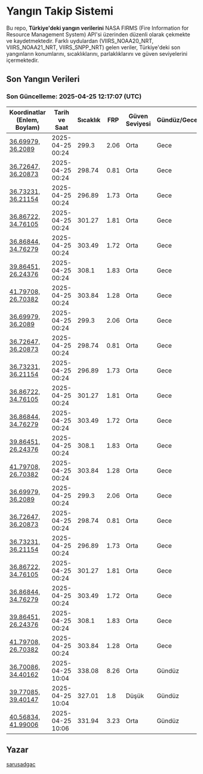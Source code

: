 # Yangın Takip Sistemi

Bu repo, **Türkiye'deki yangın verilerini** NASA FIRMS (Fire Information for Resource Management System) API'si üzerinden düzenli olarak çekmekte ve kaydetmektedir. Farklı uydulardan (VIIRS_NOAA20_NRT, VIIRS_NOAA21_NRT, VIIRS_SNPP_NRT) gelen veriler, Türkiye'deki son yangınların konumlarını, sıcaklıklarını, parlaklıklarını ve güven seviyelerini içermektedir.

## Son Yangın Verileri
### Son Güncelleme: 2025-04-25 12:17:07 (UTC)

| Koordinatlar (Enlem, Boylam) | Tarih ve Saat | Sıcaklık | FRP | Güven Seviyesi | Gündüz/Gece |
|-----------------------------|----------------|----------|-----|----------------|-------------|
| [36.69979, 36.2089](https://www.google.com/maps?q=36.69979,36.2089) | 2025-04-25 00:24 | 299.3 | 2.06 | Orta | Gece |
| [36.72647, 36.20873](https://www.google.com/maps?q=36.72647,36.20873) | 2025-04-25 00:24 | 298.74 | 0.81 | Orta | Gece |
| [36.73231, 36.21154](https://www.google.com/maps?q=36.73231,36.21154) | 2025-04-25 00:24 | 296.89 | 1.73 | Orta | Gece |
| [36.86722, 34.76105](https://www.google.com/maps?q=36.86722,34.76105) | 2025-04-25 00:24 | 301.27 | 1.81 | Orta | Gece |
| [36.86844, 34.76279](https://www.google.com/maps?q=36.86844,34.76279) | 2025-04-25 00:24 | 303.49 | 1.72 | Orta | Gece |
| [39.86451, 26.24376](https://www.google.com/maps?q=39.86451,26.24376) | 2025-04-25 00:24 | 308.1 | 1.83 | Orta | Gece |
| [41.79708, 26.70382](https://www.google.com/maps?q=41.79708,26.70382) | 2025-04-25 00:24 | 303.84 | 1.28 | Orta | Gece |
| [36.69979, 36.2089](https://www.google.com/maps?q=36.69979,36.2089) | 2025-04-25 00:24 | 299.3 | 2.06 | Orta | Gece |
| [36.72647, 36.20873](https://www.google.com/maps?q=36.72647,36.20873) | 2025-04-25 00:24 | 298.74 | 0.81 | Orta | Gece |
| [36.73231, 36.21154](https://www.google.com/maps?q=36.73231,36.21154) | 2025-04-25 00:24 | 296.89 | 1.73 | Orta | Gece |
| [36.86722, 34.76105](https://www.google.com/maps?q=36.86722,34.76105) | 2025-04-25 00:24 | 301.27 | 1.81 | Orta | Gece |
| [36.86844, 34.76279](https://www.google.com/maps?q=36.86844,34.76279) | 2025-04-25 00:24 | 303.49 | 1.72 | Orta | Gece |
| [39.86451, 26.24376](https://www.google.com/maps?q=39.86451,26.24376) | 2025-04-25 00:24 | 308.1 | 1.83 | Orta | Gece |
| [41.79708, 26.70382](https://www.google.com/maps?q=41.79708,26.70382) | 2025-04-25 00:24 | 303.84 | 1.28 | Orta | Gece |
| [36.69979, 36.2089](https://www.google.com/maps?q=36.69979,36.2089) | 2025-04-25 00:24 | 299.3 | 2.06 | Orta | Gece |
| [36.72647, 36.20873](https://www.google.com/maps?q=36.72647,36.20873) | 2025-04-25 00:24 | 298.74 | 0.81 | Orta | Gece |
| [36.73231, 36.21154](https://www.google.com/maps?q=36.73231,36.21154) | 2025-04-25 00:24 | 296.89 | 1.73 | Orta | Gece |
| [36.86722, 34.76105](https://www.google.com/maps?q=36.86722,34.76105) | 2025-04-25 00:24 | 301.27 | 1.81 | Orta | Gece |
| [36.86844, 34.76279](https://www.google.com/maps?q=36.86844,34.76279) | 2025-04-25 00:24 | 303.49 | 1.72 | Orta | Gece |
| [39.86451, 26.24376](https://www.google.com/maps?q=39.86451,26.24376) | 2025-04-25 00:24 | 308.1 | 1.83 | Orta | Gece |
| [41.79708, 26.70382](https://www.google.com/maps?q=41.79708,26.70382) | 2025-04-25 00:24 | 303.84 | 1.28 | Orta | Gece |
| [36.70086, 34.40162](https://www.google.com/maps?q=36.70086,34.40162) | 2025-04-25 10:04 | 338.08 | 8.26 | Orta | Gündüz |
| [39.77085, 39.40147](https://www.google.com/maps?q=39.77085,39.40147) | 2025-04-25 10:04 | 327.01 | 1.8 | Düşük | Gündüz |
| [40.56834, 41.99006](https://www.google.com/maps?q=40.56834,41.99006) | 2025-04-25 10:06 | 331.94 | 3.23 | Orta | Gündüz |

## Yazar

[sarusadgac](https://x.com/sarusadgac)
